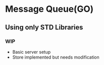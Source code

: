 # Message Queue(GO)

## Using only STD Libraries

### WIP 
  -  Basic server setup
  -  Store implemented but needs modification
